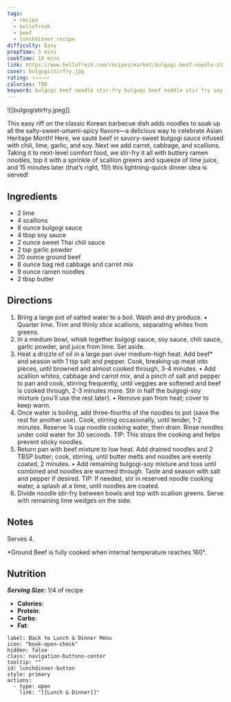 ```yaml
---
tags:
  - recipe
  - hellofresh
  - beef
  - lunchdinner_recipe
difficulty: Easy
prepTime: 5 mins
cookTime: 10 mins
link: https://www.hellofresh.com/recipes/market/bulgogi-beef-noodle-stir-fry-642467c9c88a173a47048c91
cover: bulgogistirfry.jpg
rating: ⭐️⭐️⭐️⭐️⭐️
calories: TBD
keyword: bulgogi beef noodle stir-fry bulgogi beef noddle stir fry soy sauce bulgogi sauce sweet thai chili sauce ground beef red cabbage and carrot mix ramen noddles pasta
---
```


![[bulgogistirfry.jpeg]]

This easy riff on the classic Korean barbecue dish adds noodles to soak up all the salty-sweet-umami-spicy flavors—a delicious way to celebrate Asian Heritage Month! Here, we sauté beef in savory-sweet bulgogi sauce infused with chili, lime, garlic, and soy. Next we add carrot, cabbage, and scallions. Taking it to next-level comfort food, we stir-fry it all with buttery ramen noodles, top it with a sprinkle of scallion greens and squeeze of lime juice, and 15 minutes later (that’s right, 15!) this lightning-quick dinner idea is served!

## Ingredients
- 2 lime
- 4 scallions
- 8 ounce bulgogi sauce
- 4 tbsp soy sauce
- 2 ounce sweet Thai chili sauce
- 2 tsp garlic powder
- 20 ounce ground beef
- 8 ounce bag red cabbage and carrot mix
- 9 ounce ramen noodles
- 2 tbsp butter


## Directions
1. Bring a large pot of salted water to a boil. Wash and dry produce. • Quarter lime. Trim and thinly slice scallions, separating whites from greens.
2. In a medium bowl, whisk together bulgogi sauce, soy sauce, chili sauce, garlic powder, and juice from lime. Set aside.
3. Heat a drizzle of oil in a large pan over medium-high heat. Add beef* and season with 1 tsp salt and pepper. Cook, breaking up meat into pieces, until browned and almost cooked through, 3-4 minutes. • Add scallion whites, cabbage and carrot mix, and a pinch of salt and pepper to pan and cook, stirring frequently, until veggies are softened and beef is cooked through, 2-3 minutes more. Stir in half the bulgogi-soy mixture (you’ll use the rest later). • Remove pan from heat; cover to keep warm.
4. Once water is boiling, add three-fourths of the noodles to pot (save the rest for another use). Cook, stirring occasionally, until tender, 1-2 minutes. Reserve ¼ cup noodle cooking water, then drain. Rinse noodles under cold water for 30 seconds. TIP: This stops the cooking and helps prevent sticky noodles.
5. Return pan with beef mixture to low heat. Add drained noodles and 2 TBSP butter; cook, stirring, until butter melts and noodles are evenly coated, 2 minutes. • Add remaining bulgogi-soy mixture and toss until combined and noodles are warmed through. Taste and season with salt and pepper if desired. TIP: If needed, stir in reserved noodle cooking water, a splash at a time, until noodles are coated.
6. Divide noodle stir-fry between bowls and top with scallion greens. Serve with remaining lime wedges on the side.

## Notes
Serves 4.

*Ground Beef is fully cooked when internal temperature reaches 160°.

## Nutrition
***Serving Size:*** 1/4 of recipe
- **Calories**: 
- **Protein**: 
- **Carbs**: 
- **Fat**: 


```meta-bind-button
label: Back to Lunch & Dinner Menu
icon: "book-open-check"
hidden: false
class: navigation-buttons-center
tooltip: ""
id: lunchdinner-button
style: primary
actions:
  - type: open
    link: "[[Lunch & Dinner]]"

```
 
